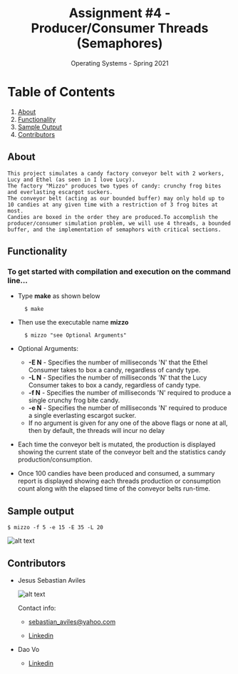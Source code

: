 <h1 align="center">Assignment #4 - Producer/Consumer Threads (Semaphores)</h1>

<div align="center">Operating Systems - Spring 2021</div>

# Table of Contents

1. [About](https://github.com/JsAviles/SDSU_Projects/tree/main/CS570_OperatingSystems/A4-Producer_Consumer_threads#about)
2. [Functionality](https://github.com/JsAviles/SDSU_Projects/tree/main/CS570_OperatingSystems/A4-Producer_Consumer_threads#Functionality)
3. [Sample Output](https://github.com/JsAviles/SDSU_Projects/tree/main/CS570_OperatingSystems/A4-Producer_Consumer_threads#Sample-output)
4. [Contributors](https://github.com/JsAviles/SDSU_Projects/tree/main/CS570_OperatingSystems/A4-Producer_Consumer_threads#Contributors)

## About

    This project simulates a candy factory conveyor belt with 2 workers, Lucy and Ethel (as seen in I love Lucy). 
    The factory "Mizzo" produces two types of candy: crunchy frog bites and everlasting escargot suckers.
    The conveyor belt (acting as our bounded buffer) may only hold up to 10 candies at any given time with a restriction of 3 frog bites at most.
    Candies are boxed in the order they are produced.To accomplish the producer/consumer simulation problem, we will use 4 threads, a bounded buffer, and the implementation of semaphors with critical sections.

## Functionality

### To get started with compilation and execution on the command line...

* Type **make** as shown below

        $ make

* Then use the executable name **mizzo**

        $ mizzo "see Optional Arguments"
    
* Optional Arguments:

    * **-E N** - Specifies the number of milliseconds 'N' that the Ethel Consumer takes to box a candy, regardless of candy type.
    * **-L N** - Specifies the number of milliseconds 'N' that the Lucy Consumer takes to box a candy, regardless of candy type.
    * **-f N** - Specifies the number of milliseconds 'N' required to produce a single crunchy frog bite candy.
    * **-e N** - Specifies the number of milliseconds 'N' required to produce a single everlasting escargot sucker.
    * If no argument is given for any one of the above flags or none at all, then by default, the threads will incur no delay

* Each time the conveyor belt is mutated, the production is displayed showing the current state of the conveyor belt and the statistics candy production/consumption.

* Once 100 candies have been produced and consumed, a summary report is displayed showing each threads production or consumption count along with the elapsed time of the conveyor belts run-time.

## Sample output

`$ mizzo -f 5 -e 15 -E 35 -L 20`

![alt text](https://i.gyazo.com/36be930a952addf92ac115d099da2e18.png)

## Contributors

* Jesus Sebastian Aviles

    ![alt text](https://i.gyazo.com/30c872a61a8257508866840b44592530.png)

    Contact info:

    * sebastian_aviles@yahoo.com

    * [Linkedin](https://www.linkedin.com/in/sebastian-aviles-215b3471/)

* Dao Vo

    * [Linkedin](https://www.linkedin.com/in/dao-vo-07673b1b8/)
